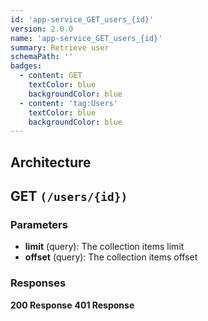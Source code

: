 ```yaml
---
id: 'app-service_GET_users_{id}'
version: 2.0.0
name: 'app-service_GET_users_{id}'
summary: Retrieve user
schemaPath: ''
badges:
  - content: GET
    textColor: blue
    backgroundColor: blue
  - content: 'tag:Users'
    textColor: blue
    backgroundColor: blue
---
```

## Architecture
<NodeGraph />



## GET `(/users/{id})`

### Parameters
- **limit** (query): The collection items limit
- **offset** (query): The collection items offset




### Responses
**200 Response**
<SchemaViewer file="response-200.json" maxHeight="500" id="response-200" />
      **401 Response**
<SchemaViewer file="response-401.json" maxHeight="500" id="response-401" />
